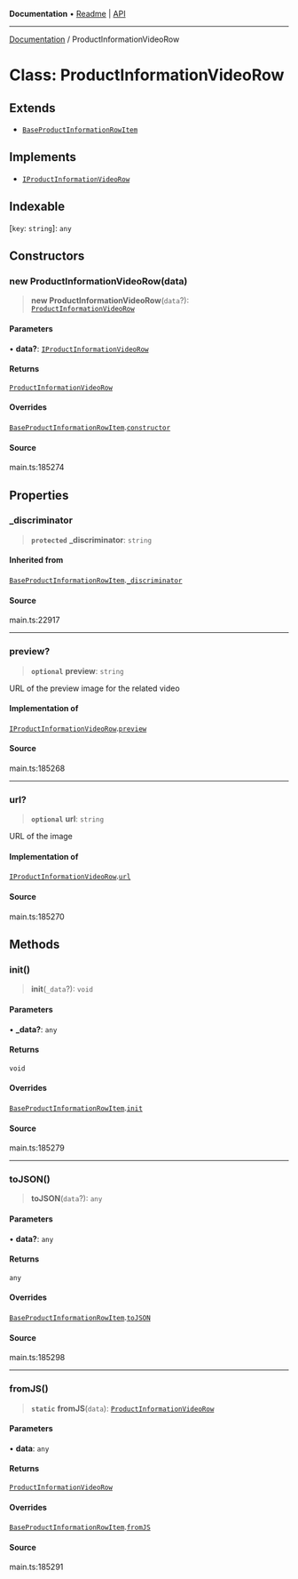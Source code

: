 **Documentation** • [Readme](../README.md) \| [API](../globals.md)

***

[Documentation](../README.md) / ProductInformationVideoRow

# Class: ProductInformationVideoRow

## Extends

- [`BaseProductInformationRowItem`](BaseProductInformationRowItem.md)

## Implements

- [`IProductInformationVideoRow`](../interfaces/IProductInformationVideoRow.md)

## Indexable

 \[`key`: `string`\]: `any`

## Constructors

### new ProductInformationVideoRow(data)

> **new ProductInformationVideoRow**(`data`?): [`ProductInformationVideoRow`](ProductInformationVideoRow.md)

#### Parameters

• **data?**: [`IProductInformationVideoRow`](../interfaces/IProductInformationVideoRow.md)

#### Returns

[`ProductInformationVideoRow`](ProductInformationVideoRow.md)

#### Overrides

[`BaseProductInformationRowItem`](BaseProductInformationRowItem.md).[`constructor`](BaseProductInformationRowItem.md#constructors)

#### Source

main.ts:185274

## Properties

### \_discriminator

> **`protected`** **\_discriminator**: `string`

#### Inherited from

[`BaseProductInformationRowItem`](BaseProductInformationRowItem.md).[`_discriminator`](BaseProductInformationRowItem.md#_discriminator)

#### Source

main.ts:22917

***

### preview?

> **`optional`** **preview**: `string`

URL of the preview image for the related video

#### Implementation of

[`IProductInformationVideoRow`](../interfaces/IProductInformationVideoRow.md).[`preview`](../interfaces/IProductInformationVideoRow.md#preview)

#### Source

main.ts:185268

***

### url?

> **`optional`** **url**: `string`

URL of the image

#### Implementation of

[`IProductInformationVideoRow`](../interfaces/IProductInformationVideoRow.md).[`url`](../interfaces/IProductInformationVideoRow.md#url)

#### Source

main.ts:185270

## Methods

### init()

> **init**(`_data`?): `void`

#### Parameters

• **\_data?**: `any`

#### Returns

`void`

#### Overrides

[`BaseProductInformationRowItem`](BaseProductInformationRowItem.md).[`init`](BaseProductInformationRowItem.md#init)

#### Source

main.ts:185279

***

### toJSON()

> **toJSON**(`data`?): `any`

#### Parameters

• **data?**: `any`

#### Returns

`any`

#### Overrides

[`BaseProductInformationRowItem`](BaseProductInformationRowItem.md).[`toJSON`](BaseProductInformationRowItem.md#tojson)

#### Source

main.ts:185298

***

### fromJS()

> **`static`** **fromJS**(`data`): [`ProductInformationVideoRow`](ProductInformationVideoRow.md)

#### Parameters

• **data**: `any`

#### Returns

[`ProductInformationVideoRow`](ProductInformationVideoRow.md)

#### Overrides

[`BaseProductInformationRowItem`](BaseProductInformationRowItem.md).[`fromJS`](BaseProductInformationRowItem.md#fromjs)

#### Source

main.ts:185291
